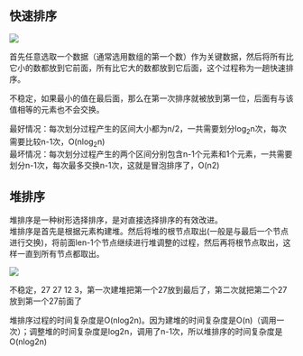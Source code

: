 ## 快速排序
![](https://github.com/xbox1994/2018-Java-Interview/raw/master/images/j5.jpg)

首先任意选取一个数据（通常选用数组的第一个数）作为关键数据，然后将所有比它小的数都放到它前面，所有比它大的数都放到它后面，这个过程称为一趟快速排序。

不稳定，如果最小的值在最后面，那么在第一次排序就被放到第一位，后面有与该值相等的元素也不会交换。

最好情况：每次划分过程产生的区间大小都为n/2，一共需要划分log<sub>2</sub>n次，每次需要比较n-1次，O(nlog<sub>2</sub>n)  
最坏情况：每次划分过程产生的两个区间分别包含n-1个元素和1个元素，一共需要划分n-1次，每次最多交换n-1次，这就是冒泡排序了，O(n2)

## 堆排序

堆排序是一种树形选择排序，是对直接选择排序的有效改进。  
堆排序是首先是根据元素构建堆。然后将堆的根节点取出(一般是与最后一个节点进行交换)，将前面len-1个节点继续进行堆调整的过程，然后再将根节点取出，这样一直到所有节点都取出。

![](https://github.com/xbox1994/2018-Java-Interview/raw/master/images/j11.png)

不稳定，27 27 12 3，第一次建堆把第一个27放到最后了，第二次就把第二个27放到第一个27前面了

堆排序过程的时间复杂度是O(nlog2n)。因为建堆的时间复杂度是O(n)（调用一次）；调整堆的时间复杂度是log2n，调用了n-1次，所以堆排序的时间复杂度是O(nlog2n)